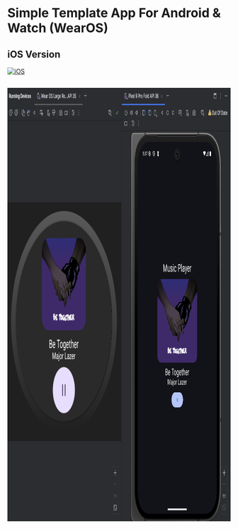 # Simple Template App For Android & Watch (WearOS)

## iOS Version

[![iOS](https://img.shields.io/static/v1?style=for-the-badge&message=GitHub&color=181717&logo=GitHub&logoColor=FFFFFF&label=AppForWatch)](https://github.com/OmAr-Kader/AppForWatch)

##

<img src="Screenshots/1.png"  width="1052" height="978" alt="1"/>